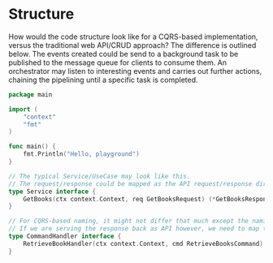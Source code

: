 # Structure

How would the code structure look like for a CQRS-based implementation, versus the traditional web API/CRUD approach? The difference is outlined below. The events created could be send to a background task to be published to the message queue for clients to consume them. An orchestrator may listen to interesting events and carries out further actions, chaining the pipelining until a specific task is completed.

```go
package main

import (
	"context"
	"fmt"
)

func main() {
	fmt.Println("Hello, playground")
}

// The typical Service/UseCase may look like this.
// The request/response could be mapped as the API request/response directly.
type Service interface {
	GetBooks(ctx context.Context, req GetBooksRequest) (*GetBooksResponse, error)
}

// For CQRS-based naming, it might not differ that much except the naming.
// If we are serving the response back as API however, we need to map the response back to another struct/data transfer object (DTO).
type CommandHandler interface {
	RetrieveBookHandler(ctx context.Context, cmd RetrieveBooksCommand) (*BookRetrievedEvent, error)
}
```
